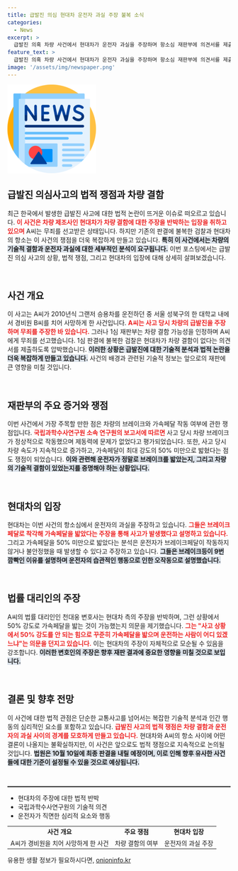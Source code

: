 ```yaml
---
title: 급발진 의심 현대차 운전자 과실 주장 불복 소식
categories:
  - News
excerpt: >
  급발진 의혹 차량 사건에서 현대차가 운전자 과실을 주장하며 항소심 재판부에 의견서를 제출했습니다. 첫 재판은 무죄 판결을 내렸지만, 검찰의 항소로 새로운 증언이 쟁점으로 떠오르면서 사건의 진실이 밝혀질지 귀추가 주목됩니다.
feature_text: >
  급발진 의혹 차량 사건에서 현대차가 운전자 과실을 주장하며 항소심 재판부에 의견서를 제출했습니다. 첫 재판은 무죄 판결을 내렸지만, 검찰의 항소로 새로운 증언이 쟁점으로 떠오르면서 사건의 진실이 밝혀질지 귀추가 주목됩니다.
image: '/assets/img/newspaper.png'
---
```


<p><img src="/assets/img/newspaper.png" alt="kimp 속보" /></p>

<h2 data-ke-size="size26">급발진 의심사고의 법적 쟁점과 차량 결함</h2>

<p data-ke-size="size16">최근 한국에서 발생한 급발진 사고에 대한 법적 논란이 뜨거운 이슈로 떠오르고 있습니다. <b><span style="color: #ee2323;">이 사건은 차량 제조사인 현대차가 차량 결함에 대한 주장을 반박하는 입장을 취하고 있으며</span></b> A씨는 무죄를 선고받은 상태입니다. 하지만 기존의 판결에 불복한 검찰과 현대차의 항소는 이 사건의 쟁점을 더욱 복잡하게 만들고 있습니다. <b><span style="background-color: #21538527;">특히 이 사건에서는 차량의 기술적 결함과 운전자 과실에 대한 세부적인 분석이 요구됩니다.</span></b> 이번 포스팅에서는 급발진 의심 사고의 상황, 법적 쟁점, 그리고 현대차의 입장에 대해 상세히 살펴보겠습니다.</p>

<p data-ke-size="size16">&nbsp;</p>

<h2 data-ke-size="size26">사건 개요</h2>

<p data-ke-size="size16">이 사고는 A씨가 2010년식 그랜저 승용차를 운전하던 중 서울 성북구의 한 대학교 내에서 경비원 B씨를 치어 사망하게 한 사건입니다. <b><span style="color: #ee2323;">A씨는 사고 당시 차량의 급발진을 주장하며 무죄를 주장한 바 있습니다.</span></b> 그러나 1심 재판부는 차량 결함 가능성을 인정하며 A씨에게 무죄를 선고했습니다. 1심 판결에 불복한 검찰은 현대차가 차량 결함이 없다는 의견서를 제출하도록 압박했습니다. <b><span style="background-color: #21538527;">이러한 상황은 급발진에 대한 기술적 분석과 법적 논란을 더욱 복잡하게 만들고 있습니다.</span></b> 사건의 배경과 관련된 기술적 정보는 앞으로의 재판에 큰 영향을 미칠 것입니다.</p>

<p data-ke-size="size16">&nbsp;</p>

<h2 data-ke-size="size26">재판부의 주요 증거와 쟁점</h2>

<p data-ke-size="size16">이번 사건에서 가장 주목할 만한 점은 차량의 브레이크와 가속페달 작동 여부에 관한 쟁점입니다. <b><span style="color: #ee2323;">국립과학수사연구원 소속 연구원의 보고서에 따르면</span></b> 사고 당시 차량 브레이크가 정상적으로 작동했으며 제동력에 문제가 없었다고 평가되었습니다. 또한, 사고 당시 차량 속도가 지속적으로 증가하고, 가속페달이 최대 강도의 50% 미만으로 밟혔다는 점도 쟁점이 되었습니다. <b><span style="background-color: #21538527;">이와 관련해 운전자가 정말로 브레이크를 밟았는지, 그리고 차량의 기술적 결함이 있었는지를 증명해야 하는 상황입니다.</span></b></p>

<p data-ke-size="size16">&nbsp;</p>

<h2 data-ke-size="size26">현대차의 입장</h2>

<p data-ke-size="size16">현대차는 이번 사건의 항소심에서 운전자의 과실을 주장하고 있습니다. <b><span style="color: #ee2323;">그들은 브레이크페달로 착각해 가속페달을 밟았다는 주장을 통해 사고가 발생했다고 설명하고 있습니다.</span></b> 그리고 가속페달을 50% 미만으로 밟았다는 분석은 운전자가 브레이크페달이 작동하지 않거나 불안정했을 때 발생할 수 있다고 주장하고 있습니다. <b><span style="background-color: #21538527;">그들은 브레이크등이 9번 깜빡인 이유를 설명하며 운전자의 습관적인 행동으로 인한 오작동으로 설명했습니다.</span></b></p>

<p data-ke-size="size16">&nbsp;</p>

<h2 data-ke-size="size26">법률 대리인의 주장</h2>

<p data-ke-size="size16">A씨의 법률 대리인인 천대웅 변호사는 현대차 측의 주장을 반박하며, 그런 상황에서 50% 강도로 가속페달을 밟는 것이 가능했는지 의문을 제기했습니다. <b><span style="color: #ee2323;">그는 "사고 상황에서 50% 강도를 안 되는 힘으로 꾸준히 가속페달을 밟으며 운전하는 사람이 어디 있겠느냐"는 의문을 던지고 있습니다.</span></b> 이는 현대차의 주장이 자체적으로 모순될 수 있음을 강조합니다. <b><span style="background-color: #21538527;">이러한 변호인의 주장은 향후 재판 결과에 중요한 영향을 미칠 것으로 보입니다.</span></b></p>

<p data-ke-size="size16">&nbsp;</p>

<h2 data-ke-size="size26">결론 및 향후 전망</h2>

<p data-ke-size="size16">이 사건에 대한 법적 관점은 단순한 교통사고를 넘어서는 복잡한 기술적 분석과 인간 행동의 심리적인 요소를 포함하고 있습니다. <b><span style="color: #ee2323;">급발진 사고의 법적 쟁점은 차량 결함과 운전자의 과실 사이의 경계를 모호하게 만들고 있습니다.</span></b> 현대차와 A씨의 항소 사이에 어떤 결론이 나올지는 불확실하지만, 이 사건은 앞으로도 법적 쟁점으로 지속적으로 논의될 것입니다. <b><span style="background-color: #21538527;">법원은 10월 10일에 최종 판결을 내릴 예정이며, 이로 인해 향후 유사한 사건들에 대한 기준이 설정될 수 있을 것으로 예상됩니다.</span></b></p>

<p data-ke-size="size16">&nbsp;</p>

<hr style="color: #000; height: 2px;"/>

<ul>
  <li>현대차의 주장에 대한 법적 반박</li>
  <li>국립과학수사연구원의 기술적 의견</li>
  <li>운전자가 직면한 심리적 요소와 행동</li>
</ul>

<table style="border-collapse: collapse; width: 100%;">
  <tr>
    <td style="text-align: center; height: 17px;"><b>사건 개요</b></td>
    <td style="text-align: center; height: 17px;"><b>주요 쟁점</b></td>
    <td style="text-align: center; height: 17px;"><b>현대차 입장</b></td>
  </tr>
  <tr>
    <td style="text-align: center; height: 17px;">A씨가 경비원을 치어 사망하게 한 사건</td>
    <td style="text-align: center; height: 17px;">차량 결함의 여부</td>
    <td style="text-align: center; height: 17px;">운전자의 과실 주장</td>
  </tr>
</table>
유용한 생활 정보가 필요하시다면, <a href="https://onioninfo.kr" rel="dofollow">onioninfo.kr</a>


